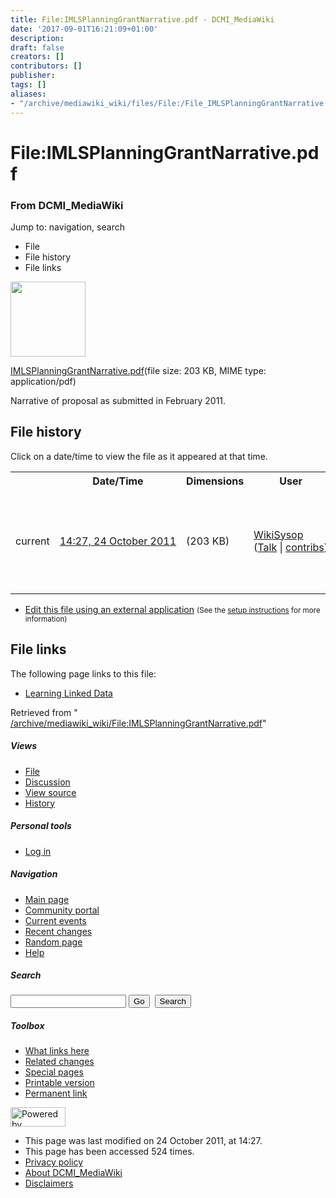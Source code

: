 ```yaml
---
title: File:IMLSPlanningGrantNarrative.pdf - DCMI_MediaWiki
date: '2017-09-01T16:21:09+01:00'
description: 
draft: false
creators: []
contributors: []
publisher: 
tags: []
aliases:
- "/archive/mediawiki_wiki/files/File:/File_IMLSPlanningGrantNarrative.pdf.html"
---
```


<a id="top"></a>
# File:IMLSPlanningGrantNarrative.pdf

### From DCMI\_MediaWiki

Jump to: navigation, search
<!-- start content -->
- File
- File history
- File links

 [<img alt="" src="/skins/common/images/icons/fileicon-pdf.png" width="120" height="120">](/archive/mediawiki_wiki/files/IMLSPlanningGrantNarrative.pdf)

[IMLSPlanningGrantNarrative.pdf](/archive/mediawiki_wiki/files/IMLSPlanningGrantNarrative.pdf "IMLSPlanningGrantNarrative.pdf")‎(file size: 203 KB, MIME type: application/pdf)

Narrative of proposal as submitted in February 2011.

<!-- 
NewPP limit report
Preprocessor node count: 1/1000000
Post-expand include size: 0/2097152 bytes
Template argument size: 0/2097152 bytes
Expensive parser function count: 0/100
-->
## File history

Click on a date/time to view the file as it appeared at that time.

<table class="wikitable filehistory">
  <tr>
    <td></td>
    <th>Date/Time</th>
    <th>Dimensions</th>
    <th>User</th>
    <th>Comment</th>
  </tr>
  <tr>
    <td>current</td>
    <td class="filehistory-selected" style="white-space: nowrap;"><a href="/archive/mediawiki_wiki/files/IMLSPlanningGrantNarrative.pdf">14:27, 24 October 2011</a></td>
    <td> <span style="white-space: nowrap;">(203 KB)</span>
    </td>
    <td>
      <a href="/index.php/User:WikiSysop" title="User:WikiSysop" class="mw-userlink">WikiSysop</a> <span style="white-space: nowrap;"> <span class="mw-usertoollinks">(<a href="/index.php?title=User_talk:WikiSysop&amp;action=edit&amp;redlink=1" class="new" title="User talk:WikiSysop (page does not exist)">Talk</a> | <a href="/index.php/Special:Contributions/WikiSysop" title="Special:Contributions/WikiSysop">contribs</a>)</span></span>
    </td>
    <td> <span class="comment">(Narrative of proposal as submitted in February 2011.)</span>
    </td>
  </tr>
</table>

  

- [Edit this file using an external application](/index.php?title=File:IMLSPlanningGrantNarrative.pdf&action=edit&externaledit=true&mode=file "File:IMLSPlanningGrantNarrative.pdf") <small>(See the <a href="http://www.mediawiki.org/wiki/Manual:External_editors" class="external text" rel="nofollow">setup instructions</a> for more information)</small>

## File links

The following page links to this file:

- [Learning Linked Data](/index.php/Learning_Linked_Data "Learning Linked Data")

Retrieved from " [/archive/mediawiki_wiki/File:IMLSPlanningGrantNarrative.pdf](/archive/mediawiki_wiki/files/File:/File:IMLSPlanningGrantNarrative.pdf.html)"

<!-- end content -->

##### Views

- [File](/archive/mediawiki_wiki/files/File:/File:IMLSPlanningGrantNarrative.pdf.html "View the file page [c]")
- [Discussion](/index.php?title=File_talk:IMLSPlanningGrantNarrative.pdf&action=edit&redlink=1 "Discussion about the content page [t]")
- [View source](/index.php?title=File:IMLSPlanningGrantNarrative.pdf&action=edit "This page is protected.
You can view its source [e]")
- [History](/index.php?title=File:IMLSPlanningGrantNarrative.pdf&action=history "Past revisions of this page [h]")

##### Personal tools

- [Log in](/index.php?title=Special:UserLogin&returnto=File:IMLSPlanningGrantNarrative.pdf "You are encouraged to log in; however, it is not mandatory [o]")

<script type="text/javascript"> if (window.isMSIE55) fixalpha(); </script>

##### Navigation

- [Main page](/index.php/Main_Page "Visit the main page [z]")
- [Community portal](/index.php/DCMI_MediaWiki:Community_portal "About the project, what you can do, where to find things")
- [Current events](/index.php/DCMI_MediaWiki:Current_events "Find background information on current events")
- [Recent changes](/index.php/Special:RecentChanges "The list of recent changes in the wiki [r]")
- [Random page](/index.php/Special:Random "Load a random page [x]")
- [Help](/index.php/Help:Contents "The place to find out")

##### <label for="searchInput">Search</label>

<form action="/index.php" id="searchform">
				<input type="hidden" name="title" value="Special:Search">
				<input id="searchInput" title="Search DCMI_MediaWiki" accesskey="f" type="search" name="search">
				<input type="submit" name="go" class="searchButton" id="searchGoButton" value="Go" title="Go to a page with this exact name if exists"> 
				<input type="submit" name="fulltext" class="searchButton" id="mw-searchButton" value="Search" title="Search the pages for this text">
			</form>

##### Toolbox

- [What links here](/index.php/Special:WhatLinksHere/File:IMLSPlanningGrantNarrative.pdf "List of all wiki pages that link here [j]")
- [Related changes](/index.php/Special:RecentChangesLinked/File:IMLSPlanningGrantNarrative.pdf "Recent changes in pages linked from this page [k]")
- [Special pages](/index.php/Special:SpecialPages "List of all special pages [q]")
- [Printable version](/index.php?title=File:IMLSPlanningGrantNarrative.pdf&printable=yes "Printable version of this page [p]")
- [Permanent link](/index.php?title=File:IMLSPlanningGrantNarrative.pdf&oldid=1496 "Permanent link to this revision of the page")

<!-- end of the left (by default at least) column -->

 [<img src="/skins/common/images/poweredby_mediawiki_88x31.png" height="31" width="88" alt="Powered by MediaWiki">](http://www.mediawiki.org/)

- This page was last modified on 24 October 2011, at 14:27.
- This page has been accessed 524 times.
- [Privacy policy](/index.php/DCMI_MediaWiki:Privacy_policy "DCMI MediaWiki:Privacy policy")
- [About DCMI\_MediaWiki](/index.php/DCMI_MediaWiki:About "DCMI MediaWiki:About")
- [Disclaimers](/index.php/DCMI_MediaWiki:General_disclaimer "DCMI MediaWiki:General disclaimer")

<script>if (window.runOnloadHook) runOnloadHook();</script><!-- Served in 0.545 secs. -->
